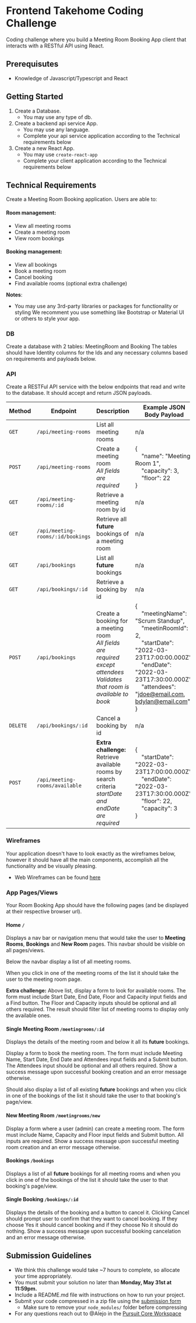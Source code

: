 # Frontend Takehome Coding Challenge

Coding challenge where you build a Meeting Room Booking App client that interacts with a RESTful API using React.

## Prerequisutes

- Knowledge of Javascript/Typescript and React

## Getting Started

1. Create a Database.
   - You may use any type of db.
2. Create a backend api service App.
   - You may use any language.
   - Complete your api service application according to the Technical requirements below
3. Create a new React App.
   - You may use `create-react-app`
   - Complete your client application according to the Technical requirements below

## Technical Requirements

Create a Meeting Room Booking application. Users are able to:

#### Room management:

- View all meeting rooms
- Create a meeting room
- View room bookings

#### Booking management:

- View all bookings
- Book a meeting room
- Cancel booking
- Find available rooms (optional extra challenge)

**Notes**:

- You may use any 3rd-party libraries or packages for functionality or styling
  We recomment you use something like Bootstrap or Material UI or others to style your app.

### DB

Create a database with 2 tables: MeetingRoom and Booking
The tables should have Identity columns for the Ids and any necessary columns based on requirements and payloads below.

### API

Create a RESTFul API service with the below endpoints that read and write to the database. It should accept and return JSON payloads.

| Method   | Endpoint                          | Description                                                                                                                                   | Example JSON Body Payload                                                                                                                                                                                                                                                                                                          |
| -------- | --------------------------------- | --------------------------------------------------------------------------------------------------------------------------------------------- | ---------------------------------------------------------------------------------------------------------------------------------------------------------------------------------------------------------------------------------------------------------------------------------------------------------------------------------- |
| `GET`    | `/api/meeting-rooms`              | List all meeting rooms                                                                                                                        | n/a                                                                                                                                                                                                                                                                                                                                |
| `POST`   | `/api/meeting-rooms`              | Create a meeting room<br><em>All fields are required</em>                                                                                     | { <br>&nbsp;&nbsp;&nbsp;&nbsp;"name": "Meeting Room 1",<br>&nbsp;&nbsp;&nbsp;&nbsp;"capacity": 3,<br>&nbsp;&nbsp;&nbsp;&nbsp;"floor": 22<br>}                                                                                                                                                                                      |
| `GET`    | `/api/meeting-rooms/:id`          | Retrieve a meeting room by id                                                                                                                 | n/a                                                                                                                                                                                                                                                                                                                                |
| `GET`    | `/api/meeting-rooms/:id/bookings` | Retrieve all **future** bookings of a meeting room                                                                                            | n/a                                                                                                                                                                                                                                                                                                                                |
| `GET`    | `/api/bookings`                   | List all **future** bookings                                                                                                                  | n/a                                                                                                                                                                                                                                                                                                                                |
| `GET`    | `/api/bookings/:id`               | Retrieve a booking by id                                                                                                                      | n/a                                                                                                                                                                                                                                                                                                                                |
| `POST`   | `/api/bookings`                   | Create a booking for a meeting room<br><em>All fields are required except attendees</em><br><em>Validates that room is available to book</em> | { <br>&nbsp;&nbsp;&nbsp;&nbsp;"meetingName": "Scrum Standup",<br>&nbsp;&nbsp;&nbsp;&nbsp;"meetinRoomId": 2,<br>&nbsp;&nbsp;&nbsp;&nbsp;"startDate": "2022-03-23T17:00:00.000Z",<br>&nbsp;&nbsp;&nbsp;&nbsp;"endDate": "2022-03-23T17:30:00.000Z",<br>&nbsp;&nbsp;&nbsp;&nbsp;"attendees": "jdoe@email.com, bdylan@email.com"<br> } |
| `DELETE` | `/api/bookings/:id`               | Cancel a booking by id                                                                                                                        | n/a                                                                                                                                                                                                                                                                                                                                |
| `POST`   | `/api/meeting-rooms/available`    | **Extra challenge:** <br>Retrieve available rooms by search criteria<br><em>startDate and endDate are required</em>                           | { <br>&nbsp;&nbsp;&nbsp;&nbsp;"startDate": "2022-03-23T17:00:00.000Z",<br>&nbsp;&nbsp;&nbsp;&nbsp;"endDate": "2022-03-23T17:30:00.000Z",<br>&nbsp;&nbsp;&nbsp;&nbsp;"floor": 22,<br>&nbsp;&nbsp;&nbsp;&nbsp;"capacity": 3<br> }                                                                                                    |

### Wireframes

Your application doesn't have to look exactly as the wireframes below, however it should have all the main components, accomplish all the functionality and be visually pleasing.

- Web Wireframes can be found [here](./BX-Room-Booking-App-Wireframes.pdf)

### App Pages/Views

Your Room Booking App should have the following pages (and be displayed at their respective browser url).

#### Home `/`

Displays a nav bar or navigation menu that would take the user to **Meeting Rooms**, **Bookings** and **New Room** pages. This navbar should be visible on all pages/views.

Below the navbar display a list of all meeting rooms.

When you click in one of the meeting rooms of the list it should take the user to the meeting room page.

**Extra challenge:** Above list, display a form to look for available rooms. The form must include Start Date, End Date, Floor and Capacity input fields and a Find button. The Floor and Capacity inputs should be optional and all others required. The result should filter list of meeting rooms to display only the available ones.

#### Single Meeting Room `/meetingrooms/:id`

Displays the details of the meeting room and below it all its **future** bookings.

Display a form to book the meeting room. The form must include Meeting Name, Start Date, End Date and Attendees input fields and a Submit button. The Attendees input should be optional and all others required. Show a success message upon successful booking creation and an error message otherwise.

Should also display a list of all existing **future** bookings and when you click in one of the bookings of the list it should take the user to that booking's page/view.

#### New Meeting Room `/meetingrooms/new`

Display a form where a user (admin) can create a meeting room. The form must include Name, Capacity and Floor input fields and Submit button. All inputs are required. Show a success message upon successful meeting room creation and an error message otherwise.

#### Bookings `/bookings`

Displays a list of all **future** bookings for all meeting rooms and when you click in one of the bookings of the list it should take the user to that booking's page/view.

#### Single Booking `/bookings/:id`

Displays the details of the booking and a button to cancel it. Clicking Cancel should prompt user to confirm that they want to cancel booking. If they choose Yes it should cancel booking and if they choose No it should do nothing. Show a success message upon successful booking cancelation and an error message otherwise.

## Submission Guidelines

- We think this challenge would take ~7 hours to complete, so allocate your time appropriately.
- You must submit your solution no later than **Monday, May 31st at 11:59pm.**
- Include a README.md file with instructions on how to run your project.
- Submit your code compressed in a zip file using the [submission form](https://docs.google.com/forms/d/e/1FAIpQLSeY0nBqtXTV06b2CmAreHLJzVHlG0cQHUx9g1RKPYer0hNVVQ/viewform?usp=sf_link)
  - Make sure to remove your `node_modules/` folder before compressing
- For any questions reach out to @Alejo in the [Pursuit Core Workspace](https://pursuit-core.slack.com/)
